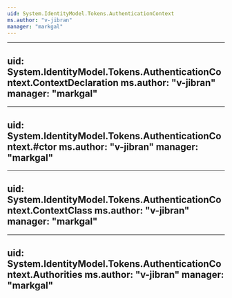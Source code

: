 ```yaml
---
uid: System.IdentityModel.Tokens.AuthenticationContext
ms.author: "v-jibran"
manager: "markgal"
---
```


---
uid: System.IdentityModel.Tokens.AuthenticationContext.ContextDeclaration
ms.author: "v-jibran"
manager: "markgal"
---

---
uid: System.IdentityModel.Tokens.AuthenticationContext.#ctor
ms.author: "v-jibran"
manager: "markgal"
---

---
uid: System.IdentityModel.Tokens.AuthenticationContext.ContextClass
ms.author: "v-jibran"
manager: "markgal"
---

---
uid: System.IdentityModel.Tokens.AuthenticationContext.Authorities
ms.author: "v-jibran"
manager: "markgal"
---
